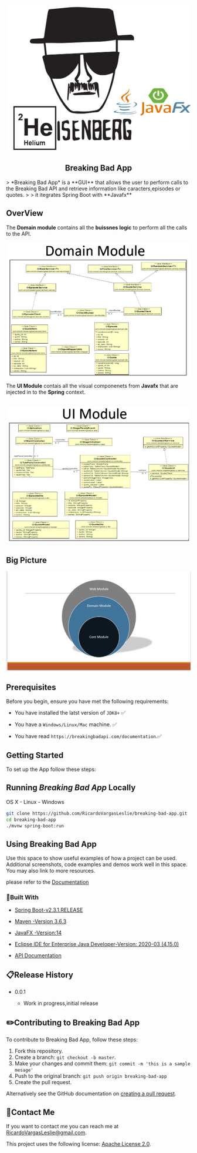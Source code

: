 <p align="center">
    <img src="img/main.png"
        height="400" height="400">
</p>





  <h2 align="center">Breaking Bad App</h2>
> *Breaking Bad App*  is a  **GUI**  that allows the user to perform calls to the Breaking Bad API and retrieve information like caracters,episodes or quotes. 
>
> it itegrates Spring Boot with **Javafx**



## OverView



The **Domain module** contains all the **buissnes logic** to perform all the calls to the API.

![domainModule](/img/domainModule.PNG)



The **UI Module** contais all the visual componenets from **Javafx** that are injected in to the **Spring** context.

## ![UIModule](/img/UIModule.PNG)

## Big Picture



![OnionArq](/img/OnionArq.png)



## Prerequisites

Before you begin, ensure you have met the following requirements:


* You have installed the latst version of `JDK8+` :white_check_mark:

* You have a `Windows/Linux/Mac` machine. :white_check_mark:

* You have read `https://breakingbadapi.com/documentation`.:white_check_mark:

  

## Getting Started

To set up the App follow these steps:



## Running *Breaking Bad App* Locally

OS X - Linux - Windows

```sh
git clone https://github.com/RicardoVargasLeslie/breaking-bad-app.git
cd breaking-bad-app
./mvnw spring-boot:run
```



## Using Breaking Bad App

Use this space to show useful examples of how a project can be used. Additional screenshots, code examples and demos work well in this space. You may also link to more resources.

 please refer to the [Documentation](https://breakingbadapi.com/documentation)



[Api]: https://github.com/timbiles/Breaking-Bad--API	"dddd"

### :hammer:Built With

*  [Spring Boot-v2.3.1.RELEASE](https://github.com/spring-projects/spring-boot/releases/tag/v2.3.1.RELEASE)

* [Maven -Version 3.6.3](https://maven.apache.org/)

* [JavaFX -Version:14](https://openjfx.io/)

* [Eclipse IDE for Enterprise Java Developer-Version: 2020-03 (4.15.0)](https://www.eclipse.org/ide/)

* [API Documentation](https://breakingbadapi.com/documentation)

  

## :clipboard:Release History

* 0.0.1
  
  * Work in progress,initial release
  
    

## :pencil2:Contributing to Breaking Bad App
To contribute to Breaking Bad App, follow these steps:

1. Fork this repository.
2. Create a branch: `git checkout -b master`.
3. Make your changes and commit them: `git commit -m 'this is a sample mesage'`
4. Push to the original branch: `git push origin breaking-bad-app`
5. Create the pull request.

Alternatively see the GitHub documentation on [creating a pull request](https://help.github.com/en/github/collaborating-with-issues-and-pull-requests/creating-a-pull-request).

## :email:Contact Me 

If you want to contact me you can reach me at RicardoVargasLeslie@gmail.com.



This project uses the following license: [Apache License 2.0](<link>).